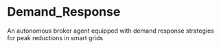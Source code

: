 # Demand_Response
 An autonomous broker agent equipped with demand response strategies for peak reductions in smart grids
